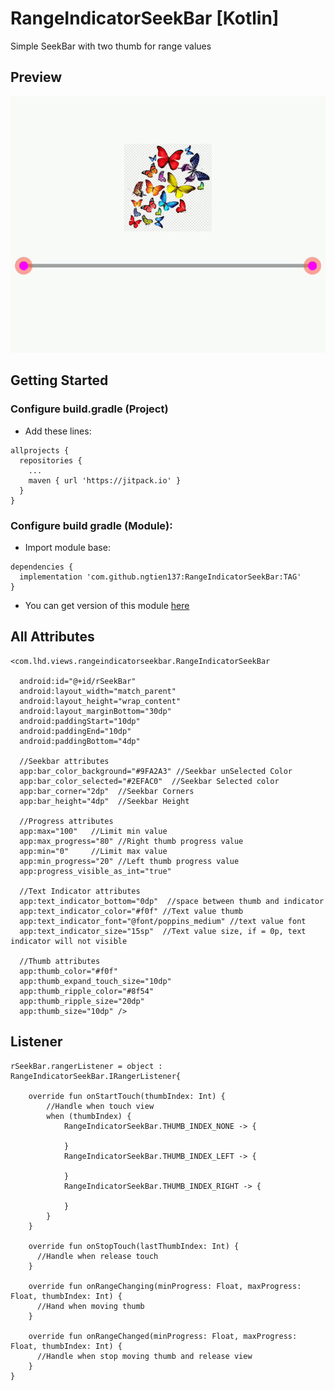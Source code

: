 # RangeIndicatorSeekBar [Kotlin]
Simple SeekBar with two thumb for range values
## Preview 
![alt text](https://github.com/ngtien137/RangeIndicatorSeekBar/blob/master/git_resources/preview.gif) 
## Getting Started
### Configure build.gradle (Project)
* Add these lines:
```
allprojects {
  repositories {
    ...
    maven { url 'https://jitpack.io' }
  }
}
```
### Configure build gradle (Module):
* Import module base:
```
dependencies {
  implementation 'com.github.ngtien137:RangeIndicatorSeekBar:TAG'
}
```
* You can get version of this module [here](https://jitpack.io/#ngtien137/RangeIndicatorSeekBar)
## All Attributes 
``` 
<com.lhd.views.rangeindicatorseekbar.RangeIndicatorSeekBar

  android:id="@+id/rSeekBar"
  android:layout_width="match_parent"
  android:layout_height="wrap_content"
  android:layout_marginBottom="30dp"
  android:paddingStart="10dp"
  android:paddingEnd="10dp"
  android:paddingBottom="4dp"

  //Seekbar attributes
  app:bar_color_background="#9FA2A3" //Seekbar unSelected Color
  app:bar_color_selected="#2EFAC0"  //Seekbar Selected color
  app:bar_corner="2dp"  //Seekbar Corners
  app:bar_height="4dp"  //Seekbar Height

  //Progress attributes
  app:max="100"   //Limit min value
  app:max_progress="80" //Right thumb progress value
  app:min="0"     //Limit max value
  app:min_progress="20" //Left thumb progress value
  app:progress_visible_as_int="true"

  //Text Indicator attributes
  app:text_indicator_bottom="0dp"  //space between thumb and indicator
  app:text_indicator_color="#f0f" //Text value thumb
  app:text_indicator_font="@font/poppins_medium" //text value font
  app:text_indicator_size="15sp"  //Text value size, if = 0p, text indicator will not visible

  //Thumb attributes
  app:thumb_color="#f0f" 
  app:thumb_expand_touch_size="10dp"
  app:thumb_ripple_color="#8f54"
  app:thumb_ripple_size="20dp"
  app:thumb_size="10dp" />
``` 

## Listener
```
rSeekBar.rangerListener = object : RangeIndicatorSeekBar.IRangerListener{

    override fun onStartTouch(thumbIndex: Int) {
        //Handle when touch view
        when (thumbIndex) {
            RangeIndicatorSeekBar.THUMB_INDEX_NONE -> {

            }
            RangeIndicatorSeekBar.THUMB_INDEX_LEFT -> {

            }
            RangeIndicatorSeekBar.THUMB_INDEX_RIGHT -> {

            }
        }
    }

    override fun onStopTouch(lastThumbIndex: Int) {
      //Handle when release touch
    }

    override fun onRangeChanging(minProgress: Float, maxProgress: Float, thumbIndex: Int) {
      //Hand when moving thumb
    }

    override fun onRangeChanged(minProgress: Float, maxProgress: Float, thumbIndex: Int) {
      //Handle when stop moving thumb and release view
    }
}
```
